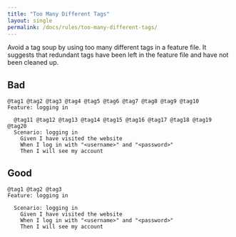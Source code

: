```yaml
---
title: "Too Many Different Tags"
layout: single
permalink: /docs/rules/too-many-different-tags/
---
```


Avoid a tag soup by using too many different tags in a feature file. It suggests that redundant tags have been left in the feature file and have not been cleaned up.

## Bad

```gherkin
@tag1 @tag2 @tag3 @tag4 @tag5 @tag6 @tag7 @tag8 @tag9 @tag10
Feature: logging in

  @tag11 @tag12 @tag13 @tag14 @tag15 @tag16 @tag17 @tag18 @tag19 @tag20
  Scenario: logging in
    Given I have visited the website
    When I log in with "<username>" and "<password>"
    Then I will see my account
```

## Good

```gherkin
@tag1 @tag2 @tag3
Feature: logging in

  Scenario: logging in
    Given I have visited the website
    When I log in with "<username>" and "<password>"
    Then I will see my account
```
